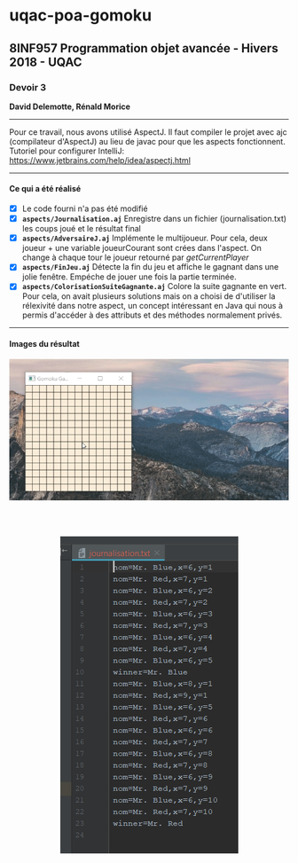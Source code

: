 # uqac-poa-gomoku

<h2>8INF957 Programmation objet avancée - Hivers 2018 - UQAC</h2>
<h3>Devoir 3</h3>
<p><b>David Delemotte, Rénald Morice</b></p>

---

Pour ce travail, nous avons utilisé AspectJ. Il faut compiler le projet avec ajc (compilateur d'AspectJ) au lieu de javac pour que les aspects fonctionnent. Tutoriel pour configurer IntelliJ: https://www.jetbrains.com/help/idea/aspectj.html

---

<h4>Ce qui a été réalisé</h4>

- [x] Le code fourni n'a pas été modifié
- [x] **`aspects/Journalisation.aj`** Enregistre dans un fichier (journalisation.txt) les coups joué et le résultat final<br>
- [x] **`aspects/AdversaireJ.aj`** Implémente le multijoueur. Pour cela, deux joueur + une variable joueurCourant sont crées dans l'aspect. On change à chaque tour le joueur retourné par <i>getCurrentPlayer</i>
- [x] **`aspects/FinJeu.aj`** Détecte la fin du jeu et affiche le gagnant dans une jolie fenêtre. Empéche de jouer une fois la partie terminée.
- [x] **`aspects/ColorisationSuiteGagnante.aj`** Colore la suite gagnante en vert. Pour cela, on avait plusieurs solutions mais on a choisi de d'utiliser la rélexivité dans notre aspect, un concept intéressant en Java qui nous à permis d'accéder à des attributs et des méthodes normalement privés.

---

<h4>Images du résultat</h4>

<p align="center">
  <img src="_imgreadme/resultat.gif"/>
</p>
<br><br>
<p align="center">
  <img src="_imgreadme/journalisation.PNG"/>
</p>
